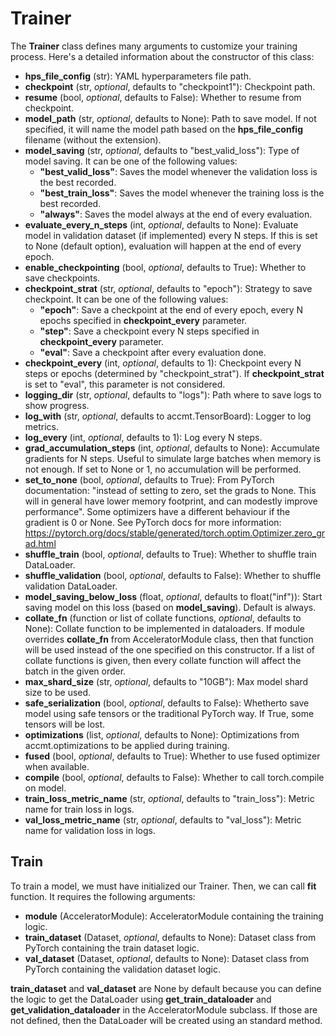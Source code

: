 # Trainer
The **Trainer** class defines many arguments to customize your training process. Here's a detailed information about the constructor of this class:

- **hps_file_config** (str): YAML hyperparameters file path.
- **checkpoint** (str, *optional*, defaults to "checkpoint1"): Checkpoint path.
- **resume** (bool, *optional*, defaults to False): Whether to resume from checkpoint.
- **model_path** (str, *optional*, defaults to None): Path to save model. If not specified, it will name the model path based on the **hps_file_config** filename (without the extension).
- **model_saving** (str, *optional*, defaults to "best_valid_loss"): Type of model saving. It can be one of the following values:
    - **"best_valid_loss"**: Saves the model whenever the validation loss is the best recorded.
    - **"best_train_loss"**: Saves the model whenever the training loss is the best recorded.
    - **"always"**: Saves the model always at the end of every evaluation.
- **evaluate_every_n_steps** (int, *optional*, defaults to None): Evaluate model in validation dataset (if implemented) every N steps. If this is set to None (default option), evaluation will happen at the end of every epoch.
- **enable_checkpointing** (bool, *optional*, defaults to True): Whether to save checkpoints.
- **checkpoint_strat** (str, *optional*, defaults to "epoch"): Strategy to save checkpoint. It can be one of the following values:
    - **"epoch"**: Save a checkpoint at the end of every epoch, every N epochs specified in **checkpoint_every** parameter.
    - **"step"**: Save a checkpoint every N steps specified in **checkpoint_every** parameter.
    - **"eval"**: Save a checkpoint after every evaluation done.
- **checkpoint_every** (int, *optional*, defaults to 1): Checkpoint every N steps or epochs (determined by "checkpoint_strat"). If **checkpoint_strat** is set to "eval", this parameter is not considered.
- **logging_dir** (str, *optional*, defaults to "logs"): Path where to save logs to show progress.
- **log_with** (str, *optional*, defaults to accmt.TensorBoard): Logger to log metrics.
- **log_every** (int, *optional*, defaults to 1): Log every N steps.
- **grad_accumulation_steps** (int, *optional*, defaults to None): Accumulate gradients for N steps. Useful to simulate large batches when memory is not enough. If set to None or 1, no accumulation will be performed.
- **set_to_none** (bool, *optional*, defaults to True): From PyTorch documentation: "instead of setting to zero, set the grads to None. This will in general have lower memory footprint, and can modestly improve performance". Some optimizers have a different behaviour if the gradient is 0 or None. See PyTorch docs for more information: https://pytorch.org/docs/stable/generated/torch.optim.Optimizer.zero_grad.html
- **shuffle_train** (bool, *optional*, defaults to True): Whether to shuffle train DataLoader.
- **shuffle_validation** (bool, *optional*, defaults to False): Whether to shuffle validation DataLoader.
- **model_saving_below_loss** (float, *optional*, defaults to float("inf")): Start saving model on this loss (based on **model_saving**). Default is always.
- **collate_fn** (function or list of collate functions, *optional*, defaults to None): Collate function to be implemented in dataloaders. If module overrides **collate_fn** from AcceleratorModule class, then that function will be used instead of the one specified on this constructor. If a list of collate functions is given, then every collate function will affect the batch in the given order.
- **max_shard_size** (str, *optional*, defaults to "10GB"): Max model shard size to be used.
- **safe_serialization** (bool, *optional*, defaults to False): Whetherto save model using safe tensors or the traditional PyTorch way. If True, some tensors will be lost.
- **optimizations** (list, *optional*, defaults to None): Optimizations from accmt.optimizations to be applied during training.
- **fused** (bool, *optional*, defaults to True): Whether to use fused optimizer when available.
- **compile** (bool, *optional*, defaults to False): Whether to call torch.compile on model.
- **train_loss_metric_name** (str, *optional*, defaults to "train_loss"): Metric name for train loss in logs.
- **val_loss_metric_name** (str, *optional*, defaults to "val_loss"): Metric name for validation loss in logs.

## Train
To train a model, we must have initialized our Trainer. Then, we can call **fit** function. It requires the following arguments:
- **module** (AcceleratorModule): AcceleratorModule containing the training logic.
- **train_dataset** (Dataset, *optional*, defaults to None): Dataset class from PyTorch containing the train dataset logic.
- **val_dataset** (Dataset, *optional*, defaults to None): Dataset class from PyTorch containing the validation dataset logic.

**train_dataset** and **val_dataset** are None by default because you can define the logic to get the DataLoader using **get_train_dataloader** and **get_validation_dataloader** in the AcceleratorModule subclass. If those are not defined, then the DataLoader will be created using an standard method.
